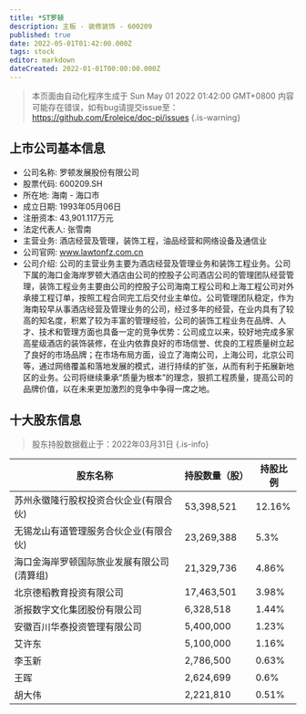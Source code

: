 ```yaml
---
title: *ST罗顿
description: 主板 - 装修装饰 - 600209
published: true
date: 2022-05-01T01:42:00.000Z
tags: stock
editor: markdown
dateCreated: 2022-01-01T00:00:00.000Z
---
```


> 本页面由自动化程序生成于 Sun May 01 2022 01:42:00 GMT+0800
> 内容可能存在错误，如有bug请提交issue至：https://github.com/Eroleice/doc-pi/issues
{.is-warning}

## 上市公司基本信息
- 公司名称: 罗顿发展股份有限公司
- 股票代码: 600209.SH
- 所在地: 海南 - 海口市
- 成立日期: 1993年05月06日
- 注册资本: 43,901.117万元
- 法定代表人: 张雪南
- 主营业务: 酒店经营及管理，装饰工程，油品经营和网络设备及通信业
- 公司官网: www.lawtonfz.com.cn
- 公司介绍: 公司的主营业务主要为酒店经营及管理业务和装饰工程业务。公司下属的海口金海岸罗顿大酒店由公司的控股子公司酒店公司的管理团队经营管理，装饰工程业务主要由公司的控股子公司海南工程公司和上海工程公司对外承接工程订单，按照工程合同完工后交付业主单位。公司管理团队稳定，作为海南较早从事酒店经营及管理业务的公司，经过多年的经营，在业内具有了较高的知名度，积累了较为丰富的管理经验，公司的装饰工程业务在品牌、人才、技术和管理方面也具备一定的竞争优势：公司成立以来，较好地完成多家高星级酒店的装饰装修，在业内依靠良好的市场信誉、优良的工程质量树立起了良好的市场品牌；在市场布局方面，设立了海南公司，上海公司，北京公司等，通过网络覆盖和落地发展的模式，进行持续的扩张，从而有利于拓展新地区的业务。公司将继续秉承“质量为根本”的理念，狠抓工程质量，提高公司的品牌价值，以在未来更加激烈的竞争中争得一席之地。


## 十大股东信息
> 股东持股数据截止于：2022年03月31日
{.is-info}

| 股东名称 | 持股数量（股） | 持股比例 |
| --- | --- | --- |
| 苏州永徽隆行股权投资合伙企业(有限合伙) | 53,398,521 | 12.16% |
| 无锡龙山有道管理服务合伙企业(有限合伙) | 23,269,388 | 5.3% |
| 海口金海岸罗顿国际旅业发展有限公司(清算组) | 21,329,736 | 4.86% |
| 北京德稻教育投资有限公司 | 17,463,501 | 3.98% |
| 浙报数字文化集团股份有限公司 | 6,328,518 | 1.44% |
| 安徽百川华泰投资管理有限公司 | 5,400,000 | 1.23% |
| 艾许东 | 5,100,000 | 1.16% |
| 李玉新 | 2,786,500 | 0.63% |
| 王晖 | 2,624,699 | 0.6% |
| 胡大伟 | 2,221,810 | 0.51% |




